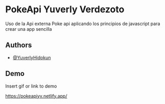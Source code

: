 
# PokeApi Yuverly Verdezoto

Uso de la Api externa Poke api aplicando los principios de javascript para crear una app sencilla


## Authors

- [@YuverlyHidokun](https://github.com/YuverlyHidokun)


## Demo

Insert gif or link to demo

https://pokeapiyv.netlify.app/